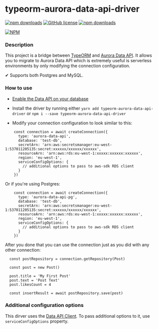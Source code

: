 # typeorm-aurora-data-api-driver

[![npm downloads](https://img.shields.io/npm/dw/typeorm-aurora-data-api-driver)](https://www.npmjs.com/package/typeorm-aurora-data-api-driver) 
[![GitHub license](https://img.shields.io/badge/license-MIT-blue.svg)](https://github.com/ArsenyYankovsky/typeorm-aurora-data-api-driver/blob/master/LICENSE)
[![npm downloads](https://img.shields.io/bundlephobia/minzip/typeorm-aurora-data-api-driver)](https://www.npmjs.com/package/typeorm-aurora-data-api-driver)


[![NPM](https://nodei.co/npm/typeorm-aurora-data-api-driver.png)](https://nodei.co/npm/typeorm-aurora-data-api-driver/)

### Description

This project is a bridge between [TypeORM](https://typeorm.io/#/) and [Aurora Data API](https://docs.aws.amazon.com/AmazonRDS/latest/AuroraUserGuide/data-api.html). It allows you to migrate to Aurora Data API which is extremely useful is serverless environments by only modifying the connection configuration. 

✔ Supports both Postgres and MySQL.

### How to use

- [Enable the Data API on your database](https://docs.aws.amazon.com/AmazonRDS/latest/AuroraUserGuide/data-api.html)
- Install the driver by running either
`
yarn add typeorm-aurora-data-api-driver
`
or
`
npm i --save typeorm-aurora-data-api-driver
`

- Modify your connection configuration to look similar to this:

```
    const connection = await createConnection({
      type: 'aurora-data-api',
      database: 'test-db',
      secretArn: 'arn:aws:secretsmanager:eu-west-1:537011205135:secret:xxxxxx/xxxxxx/xxxxxx',
      resourceArn: 'arn:aws:rds:eu-west-1:xxxxx:xxxxxx:xxxxxx',
      region: 'eu-west-1',
      serviceConfigOptions: {
        // additional options to pass to aws-sdk RDS client
      }
    })
```

Or if you're using Postgres:


```
    const connection = await createConnection({
      type: 'aurora-data-api-pg',
      database: 'test-db',
      secretArn: 'arn:aws:secretsmanager:eu-west-1:537011205135:secret:xxxxxx/xxxxxx/xxxxxx',
      resourceArn: 'arn:aws:rds:eu-west-1:xxxxx:xxxxxx:xxxxxx',
      region: 'eu-west-1',
      serviceConfigOptions: {
        // additional options to pass to aws-sdk RDS client
      }
    })
```

After you done that you can use the connection just as you did with any other connection:

```
  const postRepository = connection.getRepository(Post)

  const post = new Post()

  post.title = 'My First Post'
  post.text = 'Post Text'
  post.likesCount = 4

  const insertResult = await postRepository.save(post)
```


### Additional configuration options

This dirver uses the [Data API Client](https://github.com/jeremydaly/data-api-client). To pass additional options to it, use `serviceConfigOptions` property.
